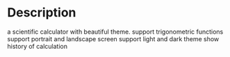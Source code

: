 # Description
a scientific calculator with beautiful theme. 
support trigonometric functions 
support portrait and landscape screen 
support light and dark theme 
show history of calculation 
